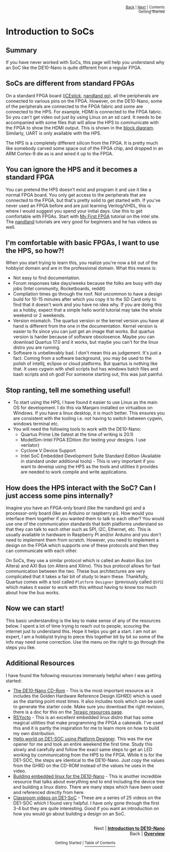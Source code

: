 <p align="right"><sup><a href="../README.md#getting-started">Back</a> | <a href="Introduction-to-DE10-Nano.md">Next</a> | </sup><a href="../README.md#getting-started"><sup>Contents</sup></a>
<br/>
<sup>Getting Started</sup></p>

# Introduction to SoCs

## Summary

If you have never worked with SoCs, this page will help you understand why an SoC like the DE10-Nano is quite different from a regular FPGA.

## SoCs are different from standard FPGAs

On a standard FPGA board ([iCEstick](https://www.latticesemi.com/icestick), [nandland go](https://www.nandland.com/goboard/introduction.html)), all the peripherals are connected to various pins on the FPGA. However, on the DE10-Nano, some of the peripherals are connected to the FPGA fabric and some are connected to the HPS. For example, HDMI is connected to the FPGA fabric. So you can't get video out just by using Linux on an sd card. It needs to be accompanied with some files that will allow the HPS to communicate with the FPGA to show the HDMI output. This is shown in the [block diagram](https://software.intel.com/content/www/us/en/develop/articles/de10-nano-board-schematic.html). Similarly, UART is only available with the HPS.

The HPS is a completely different silicon from the FPGA. It is pretty much like somebody carved some space out of the FPGA chip, and dropped in an ARM Cortex-9 die as is and wired it up to the FPGA.

## You can ignore the HPS and it becomes a standard FPGA

You can pretend the HPS doesn't exist and program it and use it like a normal FPGA board. You only get access to the peripherals that are connected to the FPGA, but that's pretty solid to get started with. If you've never used an FPGA before and are just learning Verilog/VHDL, this is where I would suggest you spend your initial days. Use this to get comfortable with FPGAs. Start with [My First FPGA](https://software.intel.com/content/www/us/en/develop/articles/terasic-de10-nano-get-started-guide.html) tutorial on the intel site. The [nandland](https://www.nandland.com/articles/fpga-101-fpgas-for-beginners.html) tutorials are very good for beginners and he has videos as well.

## I'm comfortable with basic FPGAs, I want to use the HPS, so how?!

When you start trying to learn this, you realize you're now a bit out of the hobbyist domain and are in the professional domain. What this means is:

- Not easy to find documentation.
- Forum responses take days/weeks because the folks are busy with day jobs (Intel community, Rocketboards, reddit)
- Compilation times go through the roof. Not uncommon to have a design build for 10-15 minutes after which you copy it to the SD Card only to find that it doesn't work and you have no idea why. If you are doing this as a hobby, expect that a simple hello world tutorial may take the whole weekend or 2 weekends.
- Version mismatch. The quartus version or the kernel version you have at hand is different from the one in the documentation. Kernel version is easier to fix since you can just get an image that works. But quartus version is harder because of software obsolosence. Maybe you can download Quartus 17.0 and it works, but maybe you can't for the linux distro you are running.
- Software is unbelievably bad. I don't mean this as judgement. It's just a fact. Coming from a software background, you may be used to the polish of intellij, eclipse or cloud platforms. But quartus is nothing like that. It uses cygwin with shell scripts but has windows batch files and bash scripts and oh god! For someone starting out, this was just painful.

## Stop ranting, tell me something useful!

- To start using the HPS, I have found it easier to use Linux as the main OS for development. I do this via Manjaro installed on virtualbox on Windows. If you have a linux desktop, it is much better. This ensures you are consistent with the tooling i.e. not having to switch between cygwin, windows terminal etc.
- You will need the following tools to work with the DE10-Nano:
  - Quartus Prime Lite (latest at the time of writing is 20.1)
  - ModelSim-Intel FPGA EDition (for testing your designs. I use verilator)
  - Cyclone V Device Support
  - Intel SoC Embedded Development Suite Standard Edition (Available in standard under additional tools) - This is very important if you want to develop using the HPS as the tools and utilities it provides are needed to work compile and write applications.

## How does the HPS interact with the SoC? Can I just access some pins internally?

Imagine you have an FPGA-only board (like the nandland go) and a processor-only board (like an Arduino or raspberry pi). How would you interface them together if you wanted them to talk to each other? You would use one of the communication standards that both platforms understand so that they can talk to each other such as SPI, I2C, Ethernet, etc. This is usually available in hardware in Raspberry PI and/or Arduino and you don't need to implement them from scratch. However, you need to implement a design on the FPGA which supports one of these protocols and then they can communicate with each other.

On SoCs, they use a similar protocol which is called an Avalon Bus (on Altera) and AXI Bus (on Altera and Xilinx). This bus protocol allows for fast communication between the two. These bus architectures are very complicated that it takes a fair bit of study to learn these. Thankfully, Quartus comes with a tool called `Platform Designer` (previously called `QSYS`) which makes it easier to work with this without having to know too much about how the bus works.

## Now we can start!

This basic understanding is the key to make sense of any of the resources below. I spent a lot of time trying to reach out to people, scouring the internet just to understand this. Hope it helps you get a start. I am not an expert, I am a hobbyist trying to piece this together bit by bit so some of the info may need some correction. Use the menu on the right to go through the steps you like.

## Additional Resources

I have found the following resources immensely helpful when I was getting started:

- [The DE10-Nano CD-Rom](https://www.terasic.com.tw/cgi-bin/page/archive.pl?Language=English&CategoryNo=205&No=1046&PartNo=4) - This is the most important resource as it includes the Golden Hardware Reference Design (GHRD) which is used as the starting point most times. It also includes tools which can be used to generate the starter code. Make sure you download the right revision, there is a doc for this on the [Terasic resources page](https://www.terasic.com.tw/cgi-bin/page/archive.pl?Language=English&No=1046&PartNo=4).
- [RSYocto](https://github.com/robseb/rsyocto) - This is an excellent embedded linux distro that has some magical utilities that make programming the FPGA a cakewalk. I've used this and it is partly the inspiration for me to learn more on how to build my own distribution.
- [Hello world on DE1-SOC using Platform Designer](https://www.youtube.com/watch?v=XXMeiVhjaZU&t=2268s). This was the eye opener for me and took an entire weekend the first time. Study this slowly and carefully and follow the exact same steps to get an LED working by communicating from the HPS to the FPGA. While it is for the DE1-SOC, the steps are identical to the DE10-Nano. Just copy the values from the GHRD on the CD-ROM instead of the values he uses in the video.
- [Building embedded linux for the DE10-Nano](https://bitlog.it/20170820_building_embedded_linux_for_the_terasic_de10-nano.html) - This is another incredible resource that talks about everything end to end including the device tree and building a linux distro. There are many steps which have been used and referenced directly from here.
- [Classroom videos on DE1-SoC](https://www.youtube.com/watch?v=sKhvMhTiuM4) - These are a series of 25 videos on the DE1-SOC which I found very helpful. I have only gone through the first 3-4 but they are quite interesting. Good if you want an introduction on how you would go about building a design on an SoC.

##

<p align="right">Next | <b><a href="Introduction-to-DE10-Nano.md">Introduction to DE10-Nano</a></b>
<br/>
Back | <b><a href="../README.md#getting-started">Overview</a></p>
</b><p align="center"><sup>Getting Started | </sup><a href="../README.md#getting-started"><sup>Table of Contents</sup></a></p>
